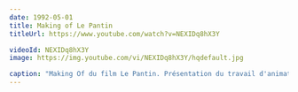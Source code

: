 ```yaml
---
date: 1992-05-01
title: Making of Le Pantin
titleUrl: https://www.youtube.com/watch?v=NEXIDq8hX3Y

videoId: NEXIDq8hX3Y
image: https://img.youtube.com/vi/NEXIDq8hX3Y/hqdefault.jpg

caption: "Making Of du film Le Pantin. Présentation du travail d'animation et de réalisation, de la 2D à la 3D. Ces vidéos ont servi de support à la conférence de Fred à Imagina 1992 : La réalisation de film d'animation 3D."
---
```

